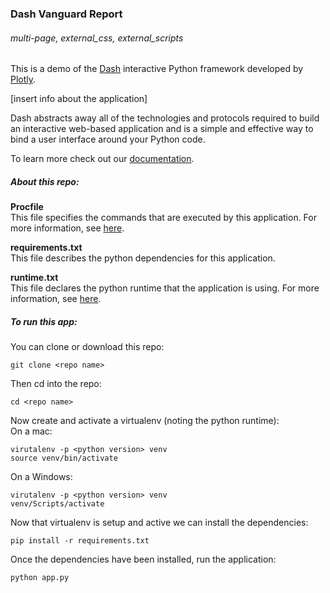 ### Dash Vanguard Report
###### multi-page, external_css, external_scripts        

This is a demo of the [Dash](https://plot.ly/products/dash/) interactive Python framework developed by [Plotly](https://plot.ly/).

[insert info about the application]

Dash abstracts away all of the technologies and protocols required to build an interactive web-based application and is a simple and effective way to bind a user interface around your Python code.

To learn more check out our [documentation](https://dash.plot.ly).

##### About this repo:

**Procfile**   
This file specifies the commands that are executed by this application. For more information, see [here](https://devcenter.heroku.com/articles/procfile).

**requirements.txt**   
This file describes the python dependencies for this application.

**runtime.txt**   
This file declares the python runtime that the application is using. For more information, see [here](https://devcenter.heroku.com/articles/python-runtimes).

##### To run this app:

You can clone or download this repo:   
```
git clone <repo name>
```

Then cd into the repo:   
```
cd <repo name>
```

Now create and activate a virtualenv (noting the python runtime):   
On a mac:   
```
virutalenv -p <python version> venv
source venv/bin/activate
```

On a Windows:   
```
virutalenv -p <python version> venv
venv/Scripts/activate
```

Now that virtualenv is setup and active we can install the dependencies:   
```
pip install -r requirements.txt
```

Once the dependencies have been installed, run the application:
```
python app.py
```
